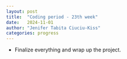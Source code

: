 ```yaml
---
layout: post
title:  "Coding period - 23th week"
date:   2024-11-01
author: "Jenifer Tabita Ciuciu-Kiss"
categories: progress
---
```


- Finalize everything and wrap up the project.